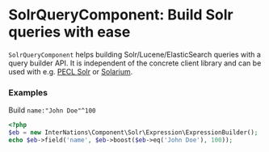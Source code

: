 # SolrQueryComponent: Build Solr queries with ease

`SolrQueryComponent` helps building Solr/Lucene/ElasticSearch queries with a query builder API. It is independent of
the concrete client library and can be used with e.g. [PECL Solr](http://pecl.php.net/package/solr) or
[Solarium](http://www.solarium-project.org/).

### Examples

Build `name:"John Doe"^100`

```php
<?php
$eb = new InterNations\Component\Solr\Expression\ExpressionBuilder();
echo $eb->field('name', $eb->boost($eb->eq('John Doe'), 100));
```
